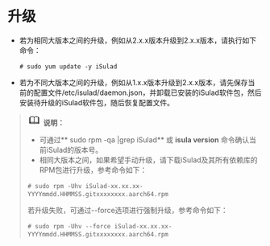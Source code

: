 # 升级

-   若为相同大版本之间的升级，例如从2.x.x版本升级到2.x.x版本，请执行如下命令：

    ```
    # sudo yum update -y iSulad
    ```

-   若为不同大版本之间的升级，例如从1.x.x版本升级到2.x.x版本，请先保存当前的配置文件/etc/isulad/daemon.json，并卸载已安装的iSulad软件包，然后安装待升级的iSulad软件包，随后恢复配置文件。

>![](./public_sys-resources/icon-note.gif) **说明：**   
>-   可通过** sudo rpm -qa |grep iSulad**  或  **isula version**  命令确认当前iSulad的版本号。  
>-   相同大版本之间，如果希望手动升级，请下载iSulad及其所有依赖库的RPM包进行升级，参考命令如下：  
>    ```  
>    # sudo rpm -Uhv iSulad-xx.xx.xx-YYYYmmdd.HHMMSS.gitxxxxxxxx.aarch64.rpm  
>    ```  
>    若升级失败，可通过--force选项进行强制升级，参考命令如下：  
>    ```  
>    # sudo rpm -Uhv --force iSulad-xx.xx.xx-YYYYmmdd.HHMMSS.gitxxxxxxxx.aarch64.rpm  
>    ```  

